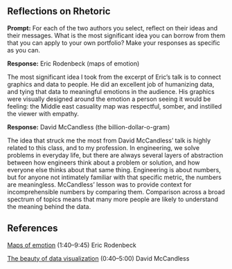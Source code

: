 
## Reflections on Rhetoric

**Prompt:** For each of the two authors you select, reflect on their
ideas and their messages. What is the most significant idea you can
borrow from them that you can apply to your own portfolio? Make your
responses as specific as you can.

**Response:** Eric Rodenbeck (maps of emotion)

The most significant idea I took from the excerpt of Eric’s talk is to
connect graphics and data to people. He did an excellent job of
humanizing data, and tying that data to meaningful emotions in the
audience. His graphics were visually designed around the emotion a
person seeing it would be feeling: the Middle east casuality map was
respectful, somber, and instilled the viewer with empathy.

**Response:** David McCandless (the billion-dollar-o-gram)

The idea that struck me the most from David McCandless’ talk is highly
related to this class, and to my profession. In engineering, we solve
problems in everyday life, but there are always several layers of
abstraction between how engineers think about a problem or solution, and
how everyone else thinks about that same thing. Engineering is about
numbers, but for anyone not intimately familiar with that specific
metric, the numbers are meaningless. McCandless’ lesson was to provide
context for incomprehensible numbers by comparing them. Comparison
across a broad spectrum of topics means that many more people are likely
to understand the meaning behind the data.

## References

[Maps of emotion](https://vimeo.com/166948025#t=1m40s) (1:40–9:45) Eric
Rodenbeck

[The beauty of data
visualization](https://www.ted.com/talks/david_mccandless_the_beauty_of_data_visualization?utm_campaign=tedspread&utm_medium=referral&utm_source=tedcomshare&t=40s)
(0:40–5:00) David McCandless
